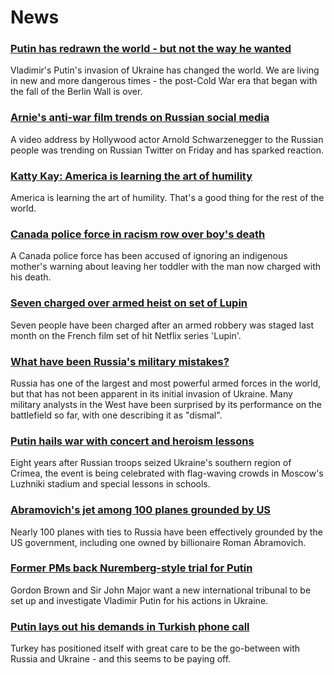# News
### [Putin has redrawn the world - but not the way he wanted](https://www.bbc.com/news/world-europe-60767454)
Vladimir's Putin's invasion of Ukraine has changed the world. We are living in new and more dangerous times - the post-Cold War era that began with the fall of the Berlin Wall is over.
### [Arnie's anti-war film trends on Russian social media](https://www.bbc.com/news/world-us-canada-60794809)
A video address by Hollywood actor Arnold Schwarzenegger to the Russian people was trending on Russian Twitter on Friday and has sparked reaction. 
### [Katty Kay: America is learning the art of humility](https://www.bbc.com/news/world-us-canada-60799659)
 America is learning the art of humility. That's a good thing for the rest of the world. 
### [Canada police force in racism row over boy's death](https://www.bbc.com/news/world-us-canada-60797948)
A Canada police force has been accused of ignoring an indigenous mother's warning about leaving her toddler with the man now charged with his death.
### [Seven charged over armed heist on set of Lupin](https://www.bbc.com/news/world-europe-60804051)
Seven people have been charged after an armed robbery was staged last month on the French film set of hit Netflix series 'Lupin'.
### [What have been Russia's military mistakes?](https://www.bbc.com/news/world-60798352)
Russia has one of the largest and most powerful armed forces in the world, but that has not been apparent in its initial invasion of Ukraine. Many military analysts in the West have been surprised by its performance on the battlefield so far, with one describing it as "dismal".  
### [Putin hails war with concert and heroism lessons](https://www.bbc.com/news/world-europe-60793319)
Eight years after Russian troops seized Ukraine's southern region of Crimea, the event is being celebrated with flag-waving crowds in Moscow's Luzhniki stadium and special lessons in schools.
### [Abramovich's jet among 100 planes grounded by US](https://www.bbc.com/news/world-us-canada-60800439)
Nearly 100 planes with ties to Russia have been effectively grounded by the US government, including one owned by billionaire Roman Abramovich.
### [Former PMs back Nuremberg-style trial for Putin](https://www.bbc.com/news/uk-60803155)
Gordon Brown and Sir John Major want a new international tribunal to be set up and investigate Vladimir Putin for his actions in Ukraine.
### [Putin lays out his demands in Turkish phone call](https://www.bbc.com/news/world-europe-60785754)
Turkey has positioned itself with great care to be the go-between with Russia and Ukraine - and this seems to be paying off. 
